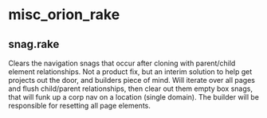 # misc_orion_rake

## snag.rake

Clears the navigation snags that occur after cloning with parent/child element relationships. Not a product fix, but an interim solution to help get projects out the door, and builders piece of mind. Will iterate over all pages and flush child/parent relationships, then clear out them empty box snags, that will funk up a corp nav on a location (single domain). The builder will be responsible for resetting all page elements.
